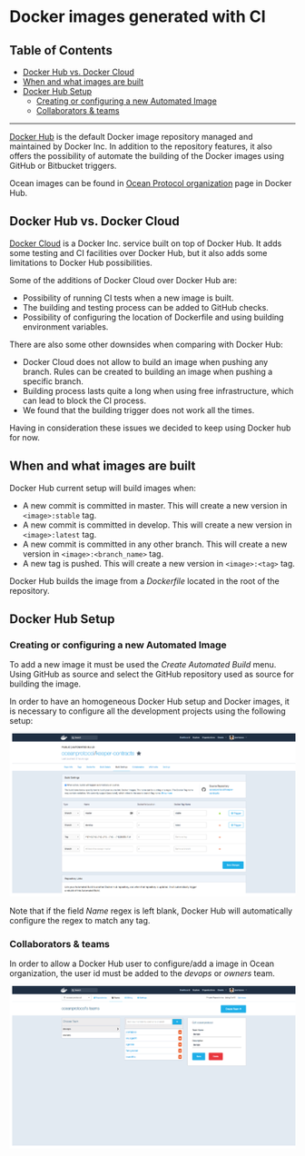 # Docker images generated with CI

## Table of Contents

  - [Docker Hub vs. Docker Cloud](#docker-hub-vs-docker-cloud)
  - [When and what images are built](#when-and-what-images-are-built)
  - [Docker Hub Setup](#docker-hub-setup)
     - [Creating or configuring a new Automated Image](#creating-or-configuring-a-new-automated-image)
     - [Collaborators &amp; teams](#collaborators-teams)

---

[Docker Hub](https://hub.docker.com/) is the default Docker image repository managed and maintained by Docker Inc. In addition to the repository features, it also offers the possibility of automate the building of the Docker images using GitHub or Bitbucket triggers.

Ocean images can be found in [Ocean Protocol organization](https://hub.docker.com/u/oceanprotocol/) page in Docker Hub.

## Docker Hub vs. Docker Cloud

[Docker Cloud](https://cloud.docker.com) is a Docker Inc. service built on top of Docker Hub. It adds some testing and CI facilities over Docker Hub, but it also adds some limitations to Docker Hub possibilities.

Some of the additions of Docker Cloud over Docker Hub are:
   * Possibility of running CI tests when a new image is built.
   * The building and testing process can be added to GitHub checks.
   * Possibility of configuring the location of Dockerfile and using building environment variables.

There are also some other downsides when comparing with Docker Hub:
   * Docker Cloud does not allow to build an image when pushing any branch. Rules can be created to building an image when pushing a specific branch.
   * Building process lasts quite a long when using free infrastructure, which can lead to block the CI process.
   * We found that the building trigger does not work all the times.

Having in consideration these issues we decided to keep using Docker hub for now.

## When and what images are built

Docker Hub current setup will build images when:
   * A new commit is committed in master. This will create a new version in `<image>:stable` tag.
   * A new commit is committed in develop. This will create a new version in `<image>:latest` tag.
   * A new commit is committed in any other branch. This will create a new version in `<image>:<branch_name>` tag.
   * A new tag is pushed. This will create a new version in `<image>:<tag>` tag.

Docker Hub builds the image from a _Dockerfile_ located in the root of the repository.

## Docker Hub Setup

### Creating or configuring a new Automated Image
To add a new image it must be used the _Create Automated Build_ menu. Using GitHub as source and select the GitHub repository used as source for building the image.

In order to have an homogeneous Docker Hub setup and Docker images, it is necessary to configure all the development projects using the following setup:

![Docker Hub image configuration](../img/dockerhub-autobuild-tags.png)

Note that if the field _Name_ regex is left blank, Docker Hub will automatically configure the regex to match any tag.

### Collaborators & teams
In order to allow a Docker Hub user to configure/add a image in Ocean organization, the user id must be added to the _devops_ or _owners_ team.

![Docker Hub user configuration](../img/dockerhub-users.png)

